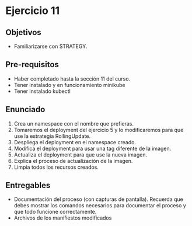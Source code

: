 # Ejercicio 11

## Objetivos 

- Familiarizarse con  STRATEGY.

## Pre-requisitos
- Haber completado hasta la sección 11 del curso.
- Tener instalado y en funcionamiento minikube
- Tener instalado kubectl

## Enunciado
1. Crea un namespace con el nombre que prefieras.
1. Tomaremos el deployment del ejercicio 5 y lo modificaremos para que use la estrategia RollingUpdate.
1. Despliega el deployment en el namespace creado.
1. Modifica el deployment para usar una tag diferente de la imagen.
1. Actualiza el deployment para que use la nueva imagen.
1. Explica el proceso de actualización de la imagen.
1. Limpia todos los recursos creados.



## Entregables

- Documentación del proceso (con capturas de pantalla). Recuerda que debes mostrar los comandos necesarios para documentar el proceso y que todo funcione correctamente.
- Archivos de los manifiestos modificados